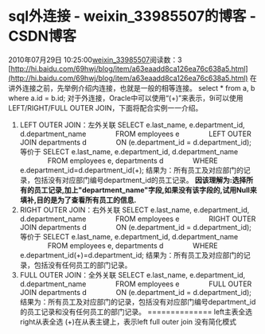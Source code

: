 # sql外连接 - weixin_33985507的博客 - CSDN博客
2010年07月29日 10:25:00[weixin_33985507](https://me.csdn.net/weixin_33985507)阅读数：3
[http://hi.baidu.com/69hwj/blog/item/a63eaadd8ca126ea76c638a5.html](http://hi.baidu.com/69hwj/blog/item/a63eaadd8ca126ea76c638a5.html)
在讲外连接之前，先举例介绍内连接，也就是一般的相等连接。
select * from a, b where a.id = b.id;
对于外连接，Oracle中可以使用“(+)”来表示，9i可以使用LEFT/RIGHT/FULL OUTER JOIN，下面将配合实例一一介绍。
1. LEFT OUTER JOIN：左外关联
SELECT e.last_name, e.department_id, d.department_name
                 FROM employees e
                 LEFT OUTER JOIN departments d
                 ON (e.department_id = d.department_id);
等价于
SELECT e.last_name, e.department_id, d.department_name
                 FROM employees e, departments d
                 WHERE e.department_id=d.department_id(+);
结果为：所有员工及对应部门的记录，包括没有对应部门编号department_id的员工记录。
**因该理解为:选择所有的员工记录,加上"department_name"字段,如果没有该字段的,试用Null来填补,目的是为了查看所有员工的信息.**
2. RIGHT OUTER JOIN：右外关联
SELECT e.last_name, e.department_id, d.department_name
                 FROM employees e
                 RIGHT OUTER JOIN departments d
                 ON (e.department_id = d.department_id);
等价于
SELECT e.last_name, e.department_id, d.department_name
                 FROM employees e, departments d
                 WHERE e.department_id(+)=d.department_id;
结果为：所有员工及对应部门的记录，包括没有任何员工的部门记录。
3. FULL OUTER JOIN：全外关联
SELECT e.last_name, e.department_id, d.department_name
                 FROM employees e
                 FULL OUTER JOIN departments d
                 ON (e.department_id = d.department_id);
结果为：所有员工及对应部门的记录，包括没有对应部门编号department_id的员工记录和没有任何员工的部门记录。
==============
left主表全选right从表全选
(+)在从表主键上，表示left
full outer join 没有简化模式
